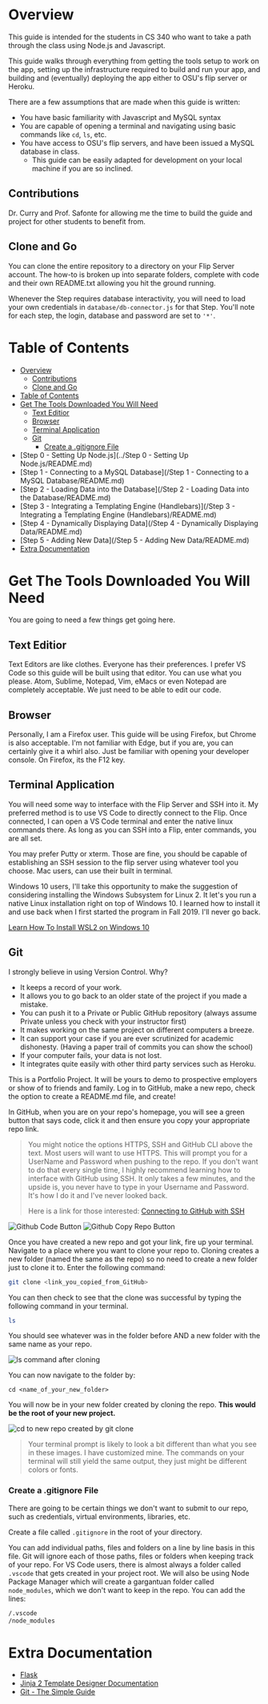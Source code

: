 # Overview

This guide is intended for the students in CS 340 who want to take a path through the class using Node.js and Javascript.

This guide walks through everything from getting the tools setup to work on the app, setting up the infrastructure required to build and run your app, and building and (eventually) deploying the app either to OSU's flip server or Heroku.

There are a few assumptions that are made when this guide is written:

- You have basic familiarity with Javascript and MySQL syntax
- You are capable of opening a terminal and navigating using basic commands like `cd`, `ls`, etc.
- You have access to OSU's flip servers, and have been issued a MySQL database in class. 
    - This guide can be easily adapted for development on your local machine if you are so inclined.

## Contributions

Dr. Curry and Prof. Safonte for allowing me the time to build the guide and project for other students to benefit from.

## Clone and Go

You can clone the entire repository to a directory on your Flip Server account. The how-to is broken up into separate folders, complete with code and their own README.txt allowing you hit the ground running.

Whenever the Step requires database interactivity, you will need to load your own credentials in `database/db-connector.js` for that Step. You'll note for each step, the login, database and password are set to `'*'`. 

# Table of Contents

- [Overview](#overview)
  - [Contributions](#contributions)
  - [Clone and Go](#clone-and-go)
- [Table of Contents](#table-of-contents)
- [Get The Tools Downloaded You Will Need](#step-1---get-the-tools-downloaded-you-will-need)
  - [Text Editior](#text-editior)
  - [Browser](#browser)
  - [Terminal Application](#terminal-application)
  - [Git](#git)
    - [Create a .gitignore File](#create-a-.gitignore-file)
- [Step 0 - Setting Up Node.js](../Step 0 - Setting Up Node.js/README.md)
- [Step 1 - Connecting to a MySQL Database](/Step 1 - Connecting to a MySQL Database/README.md)
- [Step 2 - Loading Data into the Database](/Step 2 - Loading Data into the Database/README.md)
- [Step 3 - Integrating a Templating Engine (Handlebars)](/Step 3 - Integrating a Templating Engine (Handlebars)/README.md)
- [Step 4 - Dynamically Displaying Data](/Step 4 - Dynamically Displaying Data/README.md)
- [Step 5 - Adding New Data](/Step 5 - Adding New Data/README.md)
- [Extra Documentation](#extra-documentation)

# Get The Tools Downloaded You Will Need

You are going to need a few things get going here.

## Text Editior

Text Editors are like clothes. Everyone has their preferences. I prefer VS Code so this guide will be built using that editor. You can use what you please. Atom, Sublime, Notepad, Vim, eMacs or even Notepad are completely acceptable. We just need to be able to edit our code.

## Browser

Personally, I am a Firefox user. This guide will be using Firefox, but Chrome is also acceptable. I'm not familiar with Edge, but if you are, you can certainly give it a whirl also. Just be familiar with opening your developer console. On Firefox, its the F12 key.

## Terminal Application

You will need some way to interface with the Flip Server and SSH into it. My preferred method is to use VS Code to directly connect to the Flip. Once connected, I can open a VS Code terminal and enter the native linux commands there. As long as you can SSH into a Flip, enter commands, you are all set.

You may prefer Putty or xterm. Those are fine, you should be capable of establishing an SSH session to the flip server using whatever tool you choose. Mac users, can use their built in terminal. 

Windows 10 users, I'll take this opportunity to make the suggestion of considering installing the Windows Subsystem for Linux 2. It let's you run a native Linux installation right on top of Windows 10. I learned how to install it and use back when I first started the program in Fall 2019. I'll never go back. 

[Learn How To Install WSL2 on Windows 10](https://docs.microsoft.com/en-us/windows/wsl/install-win10)

## Git

I strongly believe in using Version Control. Why?

- It keeps a record of your work.
- It allows you to go back to an older state of the project if you made a mistake.
- You can push it to a Private or Public GitHub repository (always assume Private unless you check with your instructor first)
- It makes working on the same project on different computers a breeze.
- It can support your case if you are ever scrutinized for academic dishonesty. (Having a paper trail of commits you can show the school)
- If your computer fails, your data is not lost.
- It integrates quite easily with other third party services such as Heroku.

This is a Portfolio Project. It will be yours to demo to prospective employers or show of to friends and family. Log in to GitHub, make a new repo, check the option to create a README.md file, and create!

In GitHub, when you are on your repo's homepage, you will see a green button that says code, click it and then ensure you copy your appropriate repo link.

> You might notice the options HTTPS, SSH and GitHub CLI above the text. Most users will want to use HTTPS. This will prompt you for a UserName and Password when pushing to the repo. If you don't want to do that every single time, I highly recommend learning how to interface with GitHub using SSH. It only takes a few minutes, and the upside is, you never have to type in your Username and Password. It's how I do it and I've never looked back.
>
> Here is a link for those interested: [Connecting to GitHub with SSH](https://docs.github.com/en/free-pro-team@latest/github/authenticating-to-github/connecting-to-github-with-ssh)

![Github Code Button](./assets/github_code_button.png)
![Github Copy Repo Button](./assets/github_copy_repo_link.png)

Once you have created a new repo and got your link, fire up your terminal. Navigate to a place where you want to clone your repo to. Cloning creates a new folder (named the same as the repo) so no need to create a new folder just to clone it to. Enter the following command:

```bash
git clone <link_you_copied_from_GitHub>
```

You can then check to see that the clone was successful by typing the following command in your terminal.

```bash
ls
```

You should see whatever was in the folder before AND a new folder with the same name as your repo.

![ls command after cloning](./assets/github_post_clone_ls.png)

You can now navigate to the folder by:

```cd <name_of_your_new_folder>```

You will now be in your new folder created by cloning the repo. **This would be the root of your new project.**

![cd to new repo created by git clone](./assets/github_post_clone_cd.png)

> Your terminal prompt is likely to look a bit different than what you see in these images. I have customized mine. The commands on your terminal will still yield the same output, they just might be different colors or fonts.

### Create a .gitignore File

There are going to be certain things we don't want to submit to our repo, such as credentials, virtual environments, libraries, etc.

Create a file called `.gitignore` in the root of your directory.

You can add individual paths, files and folders on a line by line basis in this file. Git will ignore each of those paths, files or folders when keeping track of your repo. For VS Code users, there is almost always a folder called `.vscode` that gets created in your project root. We will also be using Node Package Manager which will create a gargantuan folder called `node_modules`, which we don't want to keep in the repo. You can add the lines:

```bash
/.vscode
/node_modules
```

# Extra Documentation

- [Flask](https://flask.palletsprojects.com/en/1.1.x/)
- [Jinja 2 Template Designer Documentation](https://jinja.palletsprojects.com/en/2.11.x/templates/)
- [Git - The Simple Guide](https://rogerdudler.github.io/git-guide/)